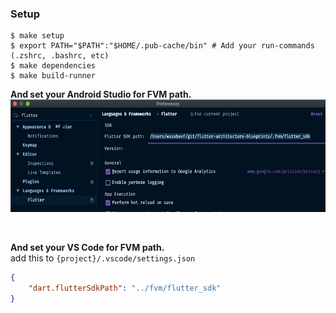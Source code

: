 

### Setup

```shell script
$ make setup
$ export PATH="$PATH":"$HOME/.pub-cache/bin" # Add your run-commands (.zshrc, .bashrc, etc)
$ make dependencies
$ make build-runner
```

**And set your Android Studio for FVM path.**  
<img height="180px" src="https://github.com/wasabeef/art/raw/master/flutter-architecture-blueprints/fvm-intellij-env.png"/>

<br/>


**And set your VS Code for FVM path.**  
add this to `{project}/.vscode/settings.json`
```json
{
    "dart.flutterSdkPath": "../fvm/flutter_sdk"
}
```
